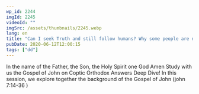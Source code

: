 ```yaml
---
wp_id: 2244
imgId: 2245
videoId: ""
imgSrc: /assets/thumbnails/2245.webp
lang: en
title: "Can I seek Truth and still follow humans? Why some people are not persuaded by Truth?"
pubDate: 2020-06-12T12:00:15
tags: ["dd"]
---
```


<p>In the name of the Father, the Son, the Holy Spirit one God Amen Study with us the Gospel of John on Coptic Orthodox Answers Deep Dive! In this session, we explore together the background of the Gospel of John (john 7:14-36 )</p>
<p>&nbsp;</p>
